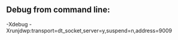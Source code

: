 
Debug from command line:
--------------------------------------
-Xdebug -Xrunjdwp:transport=dt_socket,server=y,suspend=n,address=9009

 <jvmarg line="-Xdebug -Xrunjdwp:transport=dt_socket,server=y,suspend=y,address=9009" />